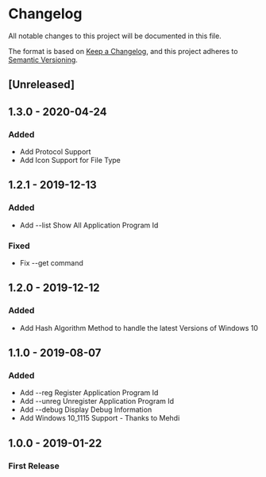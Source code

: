 # Changelog
All notable changes to this project will be documented in this file.

The format is based on [Keep a Changelog](https://keepachangelog.com/en/1.0.0/),
and this project adheres to [Semantic Versioning](https://semver.org/spec/v2.0.0.html).

## [Unreleased]

## 1.3.0 - 2020-04-24
### Added
- Add Protocol Support
- Add Icon Support for File Type


## 1.2.1 - 2019-12-13
### Added
- Add --list Show All Application Program Id

### Fixed
- Fix --get command


## 1.2.0 - 2019-12-12
### Added
- Add Hash Algorithm Method to handle  the latest Versions of Windows 10


## 1.1.0 - 2019-08-07
### Added
- Add --reg Register Application Program Id
- Add --unreg Unregister Application Program Id
- Add --debug Display Debug Information
- Add Windows 10_1115 Support - Thanks to Mehdi


## 1.0.0 - 2019-01-22
### First Release